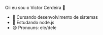 Oii eu sou o Victor Cerdeira 👋

- 🔭 Cursando desenvolvimento de sistemas
- 🌱 Estudando node.js
- 😄 Pronouns: ele/dele
